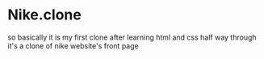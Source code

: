 # Nike.clone
so basically it is my first clone after learning html and css half way through it's a clone of nike website's front page
